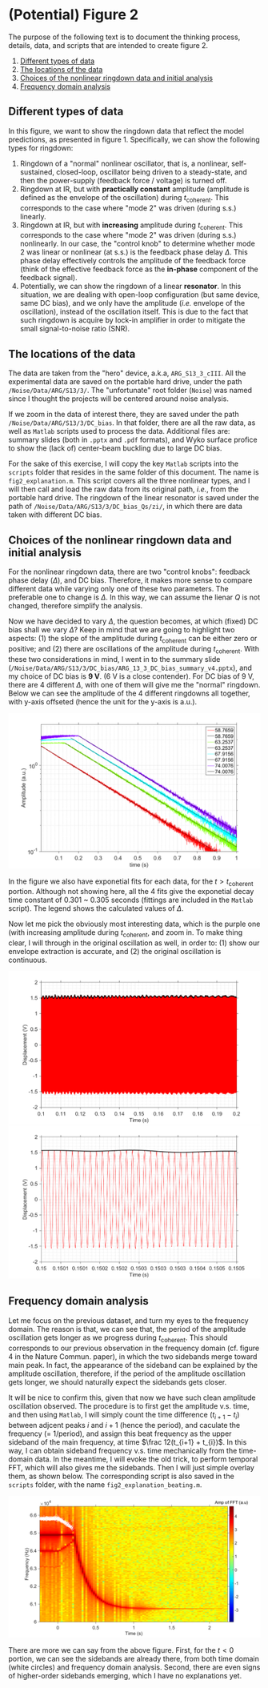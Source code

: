 # (Potential) Figure 2
The purpose of the following text is to document the thinking process, details, data, and scripts that are intended to create figure 2. 

1. [Different types of data](#1)
2. [The locations of the data](#2)
3. [Choices of the nonlinear ringdown data and initial analysis](#3)
4. [Frequency domain analysis](#4)

## Different types of data <a name="1"></a>
In this figure, we want to show the ringdown data that reflect the model predictions, as presented in figure 1. Specifically, we can show the following types for ringdown:

1. Ringdown of a "normal" nonlinear oscillator, that is, a nonlinear, self-sustained, closed-loop, oscillator being driven to a steady-state, and then the power-supply (feedback force / voltage) is turned off.
2. Ringdown at IR, but with **practically constant** amplitude (amplitude is defined as the envelope of the oscillation) during $t_\text{coherent}$. This corresponds to the case where "mode 2" was driven (during s.s.) linearly.
3. Ringdown at IR, but with **increasing** amplitude during $t_\text{coherent}$. This corresponds to the case where "mode 2" was driven (during s.s.) nonlinearly. In our case, the "control knob" to determine whether mode 2 was linear or nonlinear (at s.s.) is the feedback phase delay $\Delta$. This phase delay effectively controls the amplitude of the feedback force (think of the effective feedback force as the **in-phase** component of the feedback signal).
4. Potentially, we can show the ringdown of a linear **resonator**. In this situation, we are dealing with open-loop configuration (but same device, same DC bias), and we only have the amplitude (*i.e.* envelope of the oscillation), instead of the oscillation itself. This is due to the fact that such ringdown is acquire by lock-in amplifier in order to mitigate the small signal-to-noise ratio (SNR).

## The locations of the data <a name="2"></a>
The data are taken from the "hero" device, a.k.a, `ARG_S13_3_cIII`. All the experimental data are saved on the portable hard drive, under the path `/Noise/Data/ARG/S13/3/`. The "unfortunate" root folder (`Noise`) was named since I thought the projects will be centered around noise analysis.

If we zoom in the data of interest there, they are saved under the path `/Noise/Data/ARG/S13/3/DC_bias`. In that folder, there are all the raw data, as well as `Matlab` scripts used to process the data. Additional files are: summary slides (both in `.pptx` and `.pdf` formats), and Wyko surface profice to show the (lack of) center-beam buckling due to large DC bias. 

For the sake of this exercise, I will copy the key `Matlab` scripts into the `scripts` folder that resides in the same folder of this document. The name is `fig2_explanation.m`. This script covers all the three nonlinear types, and I will then call and load the raw data from its original path, *i.e.*, from the portable hard drive. The ringdown of the linear resonator is saved under the path of `/Noise/Data/ARG/S13/3/DC_bias_Qs/zi/`, in which there are data taken with different DC bias. 

## Choices of the nonlinear ringdown data and initial analysis <a name="3"></a>
For the nonlinear ringdown data, there are two "control knobs": feedback phase delay ($\Delta$), and DC bias. Therefore, it makes more sense to compare different data while varying only one of these two parameters. The preferable one to change is $\Delta$. In this way, we can assume the lienar $Q$ is not changed, therefore simplify the analysis. 

Now we have decided to vary $\Delta$, the question becomes, at which (fixed) DC bias shall we vary $\Delta$? Keep in mind that we are going to highlight two aspects: (1) the slope of the amplitude during $t_\text{coherent}$ can be either zero or positive; and (2) there are oscillations of the amplitude during $t_\text{coherent}$. With these two considerations in mind, I went in to the summary slide (`/Noise/Data/ARG/S13/3/DC_bias/ARG_13_3_DC_bias_summary_v4.pptx`), and my choice of DC bias is **9 V**. (6 V is a close contender). For DC bias of 9 V, there are 4 different $\Delta$, with one of them will give me the "normal" ringdown. Below we can see the amplitude of the 4 different ringdowns all together, with y-axis offseted (hence the unit for the y-axis is a.u.). 

![alt text](figure_dumps/fig2_explanation_VDC_9V.png "9V")

In the figure we also have exponetial fits for each data, for the $t > t_\text{coherent}$ portion. Although not showing here, all the 4 fits give the exponetial decay time constant of 0.301 ~ 0.305 seconds (fittings are included in the `Matlab` script). The legend shows the calculated values of $\Delta$.

Now let me pick the obviously most interesting data, which is the purple one (with increasing amplitude during $t_\text{coherent}$, and zoom in. To make thing clear, I will through in the original oscillation as well, in order to: (1) show our envelope extraction is accurate, and (2) the original oscillation is continuous. 

![alt text](figure_dumps/fig2_explanation_VDC_9V_zoom_1.png "9V_zoom_1")
![alt text](figure_dumps/fig2_explanation_VDC_9V_zoom_2.png "9V_zoom_2")

## Frequency domain analysis <a name="4"></a>
Let me focus on the previous dataset, and turn my eyes to the frequency domain. The reason is that, we can see that, the period of the amplitude oscillation gets longer as we progress during $t_\text{coherent}$. This should corresponds to our previous observation in the frequency domain (cf. figure 4 in the Nature Commun. paper), in which the two sidebands merge toward main peak. In fact, the appearance of the sideband can be explained by the amplitude oscillation, therefore, if the period of the amplitude oscillation gets longer, we should naturally expect the sidebands gets closer. 

It will be nice to confirm this, given that now we have such clean amplitude oscillation observed. The procedure is to first get the amplitude v.s. time, and then using `Matlab`, I will simply count the time difference ($t_{i+1} - t_{i}$) between adjcent peaks $i$ and $i+1$ (hence the period), and caculate the frequency (= 1/period), and assign this beat frequency as the upper sideband of the main frequency, at time $\frac 12(t_{i+1} + t_{i})$. In this way, I can obtain sideband frequency v.s. time mechanically from the time-domain data. In the meantime, I will evoke the old trick, to perform temporal FFT, which will also gives me the sidebands. Then I will just simple overlay them, as shown below. The corresponding script is also saved in the `scripts` folder, with the name `fig2_explanation_beating.m`.

![alt text](figure_dumps/fig2_explanation_VDC_9V_RTSA.png "9V_RTSA")

There are more we can say from the above figure. First, for the $t < 0$ portion, we can see the sidebands are already there, from both time domain (white circles) and frequency domain analysis. Second, there are even signs of higher-order sidebands emerging, which I have no explanations yet.




































